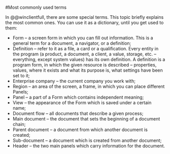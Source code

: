 #Most commonly used terms

In @@winclientfull, there are some special terms. This topic briefly explains the most common ones. You can use it as a dictionary, until you get used to them:

- Form – a screen form in which you can fill out information. This is a general term for a document, a navigator, or a definition;
- Definition – refer to it as a file, a card or a qualification. Every entity in the program (a product, a document, a client, a value, storage, etc. – everything, except system values) has its own definition. A definition is a program form, in which the given resource is described – properties, values, where it exists and what its purpose is, what settings have been set to it;
- Enterprise company – the current company you work with;
- Region – an area of the screen, a frame, in which you can place different Panels;
- Panel – a part of a Form which contains independent meaning;
- View – the appearance of the Form which is saved under a certain name;
- Document flow – all documents that describe a given process;
- Main document – the document that sets the beginning of a document chain;
- Parent document – a document from which another document is created;
- Sub-document – a document which is created from another document;
- Header – the two main panels which carry information for the document.
